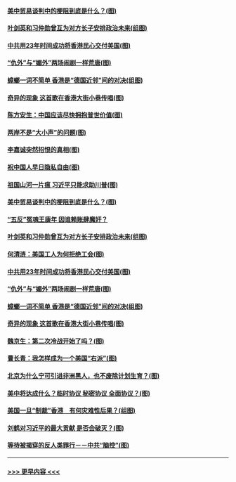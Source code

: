 #### [美中贸易谈判中的梗阻到底是什么？(图)](../pages/p4/907791.md?t=09192000) 
#### [叶剑英和习仲勋曾互为对方长子安排政治未来(组图)](../pages/p4/907786.md?t=09192000) 
#### [中共用23年时间成功将香港民心交付美国(图)](../pages/p4/907698.md?t=09192000) 
#### [“仇外”与“媚外”两场闹剧一样荒唐(图)](../pages/p4/907689.md?t=09192000) 
#### [蟑螂一词不简单 香港是“德国近邻”间的对决(组图)](../pages/p4/907618.md?t=09192000) 
#### [奇异的现象 这首歌在香港大街小巷传唱(图)](../pages/p4/907583.md?t=09192000) 
#### [陈方安生：中国应该尽快拥抱普世价值(图)](../pages/p4/907826.md?t=09192000) 
#### [两岸不是“大小声”的问题(图)](../pages/p4/907825.md?t=09192000) 
#### [李嘉诚突然招恨的真相(图)](../pages/p4/907799.md?t=09192000) 
#### [祝中国人早日隐私自由(图)](../pages/p4/907797.md?t=09192000) 
#### [祖国山河一片瘟 习近平只能求助川普(图)](../pages/p4/907796.md?t=09192000) 
#### [美中贸易谈判中的梗阻到底是什么？(图)](../pages/p4/907791.md?t=09192000) 
#### [“五反”冤魂王康年 因谁赖账肆魔奸？](../pages/p4/907787.md?t=09192000) 
#### [叶剑英和习仲勋曾互为对方长子安排政治未来(组图)](../pages/p4/907786.md?t=09192000) 
#### [何清涟：美国工人为何拒绝工会(图)](../pages/p4/907701.md?t=09192000) 
#### [中共用23年时间成功将香港民心交付美国(图)](../pages/p4/907698.md?t=09192000) 
#### [“仇外”与“媚外”两场闹剧一样荒唐(图)](../pages/p4/907689.md?t=09192000) 
#### [蟑螂一词不简单 香港是“德国近邻”间的对决(组图)](../pages/p4/907618.md?t=09192000) 
#### [奇异的现象 这首歌在香港大街小巷传唱(图)](../pages/p4/907583.md?t=09192000) 
#### [魏京生：第二次冷战开始了吗？(图)](../pages/p4/907581.md?t=09192000) 
#### [曹长青：我怎样成为一个美国“右派”(图)](../pages/p4/907580.md?t=09192000) 
#### [北京为什么宁可引进非洲黑人，也不废除计划生育？(图)](../pages/p4/907577.md?t=09192000) 
#### [美中将达成什么？临时协议 秘密协议 全面协议？(图)](../pages/p4/907576.md?t=09192000) 
#### [美国一旦“制裁”香港　有何灾难性后果？(组图)](../pages/p4/907575.md?t=09192000) 
#### [刘鹤对习近平的最大贡献 是否会破灭？(图)](../pages/p4/907509.md?t=09192000) 
#### [等待被揭穿的反人类罪行－－中共“脑控”(图)](../pages/p4/907167.md?t=09192000) 

----
#### [ >>> 更早内容 <<< ](../indexes/p4-earlier.md)
